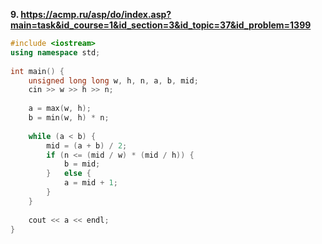 **9. https://acmp.ru/asp/do/index.asp?main=task&id_course=1&id_section=3&id_topic=37&id_problem=1399**
```c++
#include <iostream>
using namespace std;
 
int main() {
    unsigned long long w, h, n, a, b, mid;
    cin >> w >> h >> n;
   
    a = max(w, h);
    b = min(w, h) * n;
   
    while (a < b) {
        mid = (a + b) / 2;
        if (n <= (mid / w) * (mid / h)) {
            b = mid;
        }   else {
            a = mid + 1;
        }
    }
             
    cout << a << endl;
}
```
